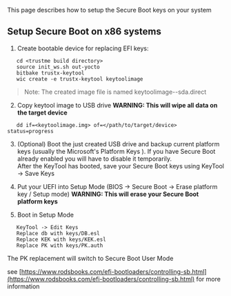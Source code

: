 ---
---
This page describes how to setup the Secure Boot keys on your system

## Setup Secure Boot on x86 systems
1. Create bootable device for replacing EFI keys:
```
   cd <trustme build directory>
   source init_ws.sh out-yocto
   bitbake trustx-keytool
   wic create -e trustx-keytool keytoolimage
```
> Note: The created image file is named keytoolimage-<timestamp>-sda.direct

2. Copy keytool image to USB drive
**WARNING: This will wipe all data on the target device**
```
   dd if=<keytoolimage.img> of=</path/to/target/device> status=progress
```

3. (Optional) Boot the just created USB drive and backup current platform keys (usually the Microsoft's Platform Keys ).
If you have Secure Boot already enabled you will have to disable it temporarily.   
After the KeyTool has booted, save your Secure Boot keys using KeyTool -> Save Keys

4. Put your UEFI into Setup Mode (BIOS -> Secure Boot -> Erase platform key / Setup mode)
**WARNING: This will erase your Secure Boot platform keys**

5. Boot in Setup Mode 
```
   KeyTool -> Edit Keys
   Replace db with keys/DB.esl
   Replace KEK with keys/KEK.esl
   Replace PK with keys/PK.auth
```

   The PK replacement will switch to Secure Boot User Mode

   see [https://www.rodsbooks.com/efi-bootloaders/controlling-sb.html](https://www.rodsbooks.com/efi-bootloaders/controlling-sb.html) for more information
